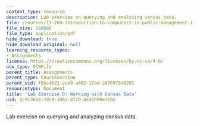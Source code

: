 ```yaml
---
content_type: resource
description: Lab exercise on querying and analyzing census data.
file: /courses/11-208-introduction-to-computers-in-public-management-ii-january-iap-2002/dc9136b678c8108a87200e42699e360e_11208labD.pdf
file_size: 160080
file_type: application/pdf
hide_download: true
hide_download_original: null
learning_resource_types:
- Assignments
license: https://creativecommons.org/licenses/by-nc-sa/4.0/
ocw_type: OCWFile
parent_title: Assignments
parent_type: CourseSection
parent_uid: f6bc4621-eee9-a482-12ad-2d76978a0205
resourcetype: Document
title: 'Lab Exercise D: Working with Census Data'
uid: dc9136b6-78c8-108a-8720-0e42699e360e
---
```

Lab exercise on querying and analyzing census data.